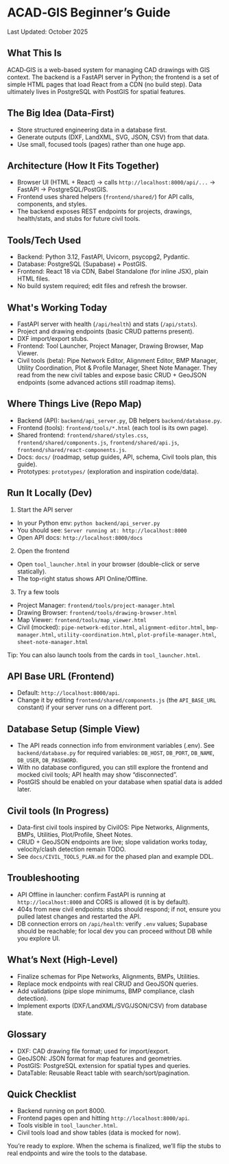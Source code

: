 # ACAD‑GIS Beginner’s Guide

Last Updated: October 2025

## What This Is
ACAD‑GIS is a web-based system for managing CAD drawings with GIS context. The backend is a FastAPI server in Python; the frontend is a set of simple HTML pages that load React from a CDN (no build step). Data ultimately lives in PostgreSQL with PostGIS for spatial features.

## The Big Idea (Data‑First)
- Store structured engineering data in a database first.
- Generate outputs (DXF, LandXML, SVG, JSON, CSV) from that data.
- Use small, focused tools (pages) rather than one huge app.

## Architecture (How It Fits Together)
- Browser UI (HTML + React) → calls `http://localhost:8000/api/...` → FastAPI → PostgreSQL/PostGIS.
- Frontend uses shared helpers (`frontend/shared/`) for API calls, components, and styles.
- The backend exposes REST endpoints for projects, drawings, health/stats, and stubs for future civil tools.

## Tools/Tech Used
- Backend: Python 3.12, FastAPI, Uvicorn, psycopg2, Pydantic.
- Database: PostgreSQL (Supabase) + PostGIS.
- Frontend: React 18 via CDN, Babel Standalone (for inline JSX), plain HTML files.
- No build system required; edit files and refresh the browser.

## What's Working Today
- FastAPI server with health (`/api/health`) and stats (`/api/stats`).
- Project and drawing endpoints (basic CRUD patterns present).
- DXF import/export stubs.
- Frontend: Tool Launcher, Project Manager, Drawing Browser, Map Viewer.
- Civil tools (beta): Pipe Network Editor, Alignment Editor, BMP Manager, Utility Coordination, Plot & Profile Manager, Sheet Note Manager. They read from the new civil tables and expose basic CRUD + GeoJSON endpoints (some advanced actions still roadmap items).

## Where Things Live (Repo Map)
- Backend (API): `backend/api_server.py`, DB helpers `backend/database.py`.
- Frontend (tools): `frontend/tools/*.html` (each tool is its own page).
- Shared frontend: `frontend/shared/styles.css`, `frontend/shared/components.js`, `frontend/shared/api.js`, `frontend/shared/react-components.js`.
- Docs: `docs/` (roadmap, setup guides, API, schema, Civil tools plan, this guide).
- Prototypes: `prototypes/` (exploration and inspiration code/data).

## Run It Locally (Dev)
1) Start the API server
- In your Python env: `python backend/api_server.py`
- You should see: `Server running at: http://localhost:8000`
- Open API docs: `http://localhost:8000/docs`

2) Open the frontend
- Open `tool_launcher.html` in your browser (double-click or serve statically).
- The top-right status shows API Online/Offline.

3) Try a few tools
- Project Manager: `frontend/tools/project-manager.html`
- Drawing Browser: `frontend/tools/drawing-browser.html`
- Map Viewer: `frontend/tools/map_viewer.html`
- Civil (mocked): `pipe-network-editor.html`, `alignment-editor.html`, `bmp-manager.html`, `utility-coordination.html`, `plot-profile-manager.html`, `sheet-note-manager.html`

Tip: You can also launch tools from the cards in `tool_launcher.html`.

## API Base URL (Frontend)
- Default: `http://localhost:8000/api`.
- Change it by editing `frontend/shared/components.js` (the `API_BASE_URL` constant) if your server runs on a different port.

## Database Setup (Simple View)
- The API reads connection info from environment variables (.env). See `backend/database.py` for required variables: `DB_HOST`, `DB_PORT`, `DB_NAME`, `DB_USER`, `DB_PASSWORD`.
- With no database configured, you can still explore the frontend and mocked civil tools; API health may show “disconnected”.
- PostGIS should be enabled on your database when spatial data is added later.

## Civil tools (In Progress)
- Data-first civil tools inspired by CivilOS: Pipe Networks, Alignments, BMPs, Utilities, Plot/Profile, Sheet Notes.
- CRUD + GeoJSON endpoints are live; slope validation works today, velocity/clash detection remain TODO.
- See `docs/CIVIL_TOOLS_PLAN.md` for the phased plan and example DDL.

## Troubleshooting
- API Offline in launcher: confirm FastAPI is running at `http://localhost:8000` and CORS is allowed (it is by default).
- 404s from new civil endpoints: stubs should respond; if not, ensure you pulled latest changes and restarted the API.
- DB connection errors on `/api/health`: verify `.env` values; Supabase should be reachable; for local dev you can proceed without DB while you explore UI.

## What’s Next (High-Level)
- Finalize schemas for Pipe Networks, Alignments, BMPs, Utilities.
- Replace mock endpoints with real CRUD and GeoJSON queries.
- Add validations (pipe slope minimums, BMP compliance, clash detection).
- Implement exports (DXF/LandXML/SVG/JSON/CSV) from database state.

## Glossary
- DXF: CAD drawing file format; used for import/export.
- GeoJSON: JSON format for map features and geometries.
- PostGIS: PostgreSQL extension for spatial types and queries.
- DataTable: Reusable React table with search/sort/pagination.

## Quick Checklist
- Backend running on port 8000.
- Frontend pages open and hitting `http://localhost:8000/api`.
- Tools visible in `tool_launcher.html`.
- Civil tools load and show tables (data is mocked for now).

You’re ready to explore. When the schema is finalized, we’ll flip the stubs to real endpoints and wire the tools to the database.


